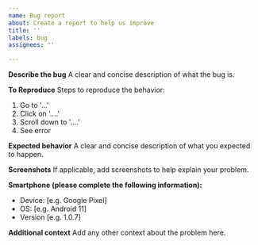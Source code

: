 ```yaml
---
name: Bug report
about: Create a report to help us improve
title: ''
labels: bug
assignees: ''

---
```


<!-- Please make sure that you understand that this issue is related to the app itself as opposed to the Clubhouse API or third-party components, including the Agora voice SDK. Issues that aren't related to the app will be closed without further consideration. -->
**Describe the bug**
A clear and concise description of what the bug is.

**To Reproduce**
Steps to reproduce the behavior:
1. Go to '...'
2. Click on '....'
3. Scroll down to '....'
4. See error

**Expected behavior**
A clear and concise description of what you expected to happen.

**Screenshots**
If applicable, add screenshots to help explain your problem.

**Smartphone (please complete the following information):**
 - Device: [e.g. Google Pixel]
 - OS: [e.g. Android 11]
 - Version [e.g. 1.0.7]

**Additional context**
Add any other context about the problem here.
